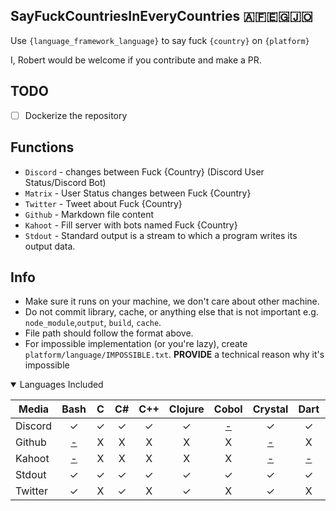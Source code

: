 [#]:#<<\<\!--&>/dev/null
## SayFuckCountriesInEveryCountries :afghanistan::egypt::jordan:

Use `{language_framework_language}` to say fuck `{country}` on `{platform}`

I, Robert would be welcome if you contribute and make a PR.

## TODO
- [ ] Dockerize the repository

## Functions
- `Discord` - changes between Fuck {Country} (Discord User Status/Discord Bot)
- `Matrix` - User Status changes between Fuck {Country}
- `Twitter` - Tweet about Fuck {Country}
- `Github` - Markdown file content
- `Kahoot` - Fill server with bots named Fuck {Country}
- `Stdout` - Standard output is a stream to which a program writes its output data.

## Info
- Make sure it runs on your machine, we don't care about other machine.
- Do not commit library, cache, or anything else that is not important e.g. `node_module`,`output`, `build`, `cache`.
- File path should follow the format above.
- For impossible implementation (or you're lazy), create `platform/language/IMPOSSIBLE.txt`. **PROVIDE** a technical reason why it's impossible

<details open>
<summary>Languages Included</summary>
<GENERATED>

| Media | Bash | C | C# | C++ | Clojure | Cobol | Crystal | Dart | Go | Java | Javascript | Julia | Kotlin | Lua | Nim | Perl | Powershell | Python | Ruby | Rust | Swift |
| --- | :-: | :-: | :-: | :-: | :-: | :-: | :-: | :-: | :-: | :-: | :-: | :-: | :-: | :-: | :-: | :-: | :-: | :-: | :-: | :-: | :-: |
| Discord | ✓ | ✓ | ✓ | ✓ | ✓ | [<div>-</div>](discord/Cobol/IMPOSSIBLE.txt) | ✓ | ✓ | ✓ | ✓ | ✓ | ✓ | ✓ | ✓ | ✓ | X | ✓ | ✓ | ✓ | ✓ | ✓ |
| Github | [<div>-</div>](github/Bash/IMPOSSIBLE.txt) | X | X | X | X | X | [<div>-</div>](github/Crystal/IMPOSSIBLE.txt) | X | X | X | X | X | X | X | X | X | ✓ | ✓ | ✓ | X | X |
| Kahoot | [<div>-</div>](kahoot/Bash/IMPOSSIBLE.txt) | X | X | X | X | X | [<div>-</div>](kahoot/Crystal/IMPOSSIBLE.txt) | [<div>-</div>](kahoot/Dart/IMPOSSIBLE.txt) | X | X | X | X | X | X | X | X | [<div>-</div>](kahoot/Powershell/IMPOSSIBLE.txt) | ✓ | [<div>-</div>](kahoot/Ruby/IMPOSSIBLE.txt) | X | [<div>-</div>](kahoot/Swift/IMPOSSIBLE.txt) |
| Stdout | ✓ | ✓ | ✓ | ✓ | ✓ | ✓ | ✓ | ✓ | X | ✓ | ✓ | X | X | X | ✓ | X | ✓ | ✓ | ✓ | ✓ | ✓ |
| Twitter | ✓ | X | ✓ | X | ✓ | X | ✓ | X | X | X | ✓ | X | X | ✓ | X | ✓ | ✓ | ✓ | ✓ | X | X |

</GENERATED>
</details>

<!--
#!/bin/bash
echo START
# List languages
LS=( $(find * -maxdepth 1 -mindepth 1 -type d -printf "%f\n") )

declare -A ALS
for L in ${LS[@]}
do 
    ALS[${L^}]=""
done

mapfile -d '' LS < <(printf '%s\0' "${!ALS[@]}" | sort -z)

echo "${#LS[@]} LANGUAGE(S) FOUND"
echo ${LS[@]^^}

# Building Table
echo "CONSTRUCTING TABLE"
TABLE="| Media |" 

for L in ${LS[@]}
do
    TABLE+=" $L |"
done
TABLE+="\n"

TABLE+="| --- |" 
for L in ${LS[@]}
do
    TABLE+=" :-: |"
done
TABLE+="\n"

# Check languages per media
PS=( $(find * -maxdepth 0 -type d) )
for P in ${PS[@]}
do
    TABLE+="| ${P^} |"
    PLS=$(cd $P && find * -maxdepth 1)
    PLS=${PLS[@]}
    shopt -s nocasematch
    for L in ${LS[@]}
    do
        if [[ $PLS =~ .*($L/impossible\.txt).* ]] 
        then
            TABLE+=" [<div>-<\/div>]($P\/${BASH_REMATCH[1]/\//\\/}) "
        elif [[ $PLS == *$L/* ]] 
        then
            TABLE+=" ✓ "
        else 
            TABLE+=" X "
        fi
        TABLE+="|"
    done
    shopt -u nocasematch
    TABLE+="\n"
done
TABLE=$(printf '%b\n' "$TABLE")

# Updating Table
OLD=$(cat README.md)
perl -0777 -i -pe \
    "s/(<GENERATED>).*(<\/GENERATED>)/\$1\n\n$TABLE\n\n\$2/s" \
    README.md
NEW=$(cat README.md)
if [[ $NEW == $OLD ]] 
then
    echo "TABLE UP TO DATE"
    exit 0
else
    echo "TABLE UDPATED"
fi

# Runtime commit
if [[ $USER != "runner" ]]
then
    echo "NOT RUNNER, SKIPPING COMMIT"
    exit 0
fi

# Push changes to git(hub)
echo "COMMITING"
git config --global user.email volas@mindustry.me #stolen
git config --global user.name Not Volas
git add README.md
git commit -m "Update README.md"
git push
#-->




